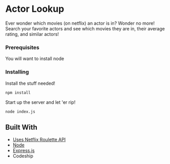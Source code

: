 # Actor Lookup

Ever wonder which movies (on netflix) an actor is in? Wonder no more!
Search your favorite actors and see which movies they are in, their average rating,
and similar actors!


### Prerequisites

You will want to install node


### Installing

Install the stuff needed!
```
npm install
```

Start up the server and let 'er rip!
```
node index.js
```

## Built With

* [Uses Netflix Roulette API](https://market.mashape.com/community/netflix-roulette)
* [Node](https://nodejs.org/en/)
* [Express.js](https://expressjs.com/)
* Codeship